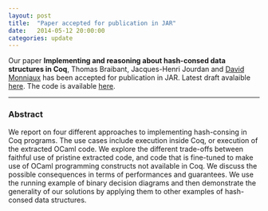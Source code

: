 ```yaml
---
layout: post
title:  "Paper accepted for publication in JAR"
date:   2014-05-12 20:00:00
categories: update
---
```


Our paper **Implementing and reasoning about hash-consed data
structures in Coq**, Thomas Braibant, Jacques-Henri Jourdan and [David
Monniaux](http://www-verimag.imag.fr/~monniaux/) has been accepted for
publication in JAR. Latest draft avalaible 
[here]({{site.url}}/assets/pdf/jar-2014.pdf). The code is available
[here](https://github.com/braibant/hash-consing-coq).

---

### Abstract

We report on four different approaches to implementing hash-consing in
Coq programs. The use cases include execution inside Coq, or execution
of the extracted OCaml code. We explore the different trade-offs
between faithful use of pristine extracted code, and code that is
fine-tuned to make use of OCaml programming constructs not available
in Coq. We discuss the possible consequences in terms of performances
and guarantees.  We use the running example of binary decision
diagrams and then demonstrate the generality of our solutions by
applying them to other examples of hash-consed data structures.

